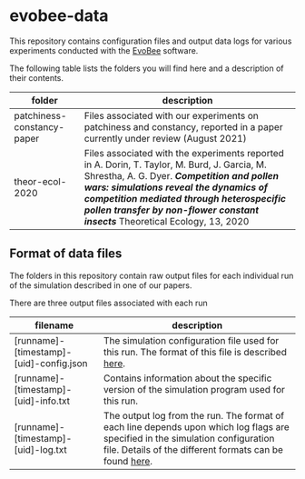 # evobee-data

This repository contains configuration files and output data logs for various experiments conducted with the [EvoBee](https://github.com/tim-taylor/evobee) software.

The following table lists the folders you will find here and a description of their contents.

| folder | description |
| ------ | ----------- |
| patchiness-constancy-paper | Files associated with our experiments on patchiness and constancy, reported in a paper currently under review (August 2021)|
| theor-ecol-2020 | Files associated with the experiments reported in A. Dorin, T. Taylor, M. Burd, J. Garcia, M. Shrestha, A. G. Dyer. ***Competition and pollen wars: simulations reveal the dynamics of competition mediated through heterospecific pollen transfer by non-flower constant insects*** Theoretical Ecology, 13, 2020|

## Format of data files

The folders in this repository contain raw output files for each individual run of the
simulation described in one of our papers.

There are three output files associated with each run

| filename | description |
| -------- | ----------- |
|[runname]-[timestamp]-[uid]-config.json|The simulation configuration file used for this run. The format of this file is described [here](https://tim-taylor.github.io/evobee/evobee-config.html).|
|[runname]-[timestamp]-[uid]-info.txt|Contains information about the specific version of the simulation program used for this run.|
|[runname]-[timestamp]-[uid]-log.txt|The output log from the run. The format of each line depends upon which log flags are specified in the simulation configuration file. Details of the different formats can be found [here](https://tim-taylor.github.io/evobee/evobee-config.html).|
<!--stackedit_data:
eyJoaXN0b3J5IjpbMTM0MjM4Nzg5MV19
-->